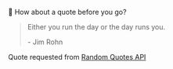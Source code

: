 📣 How about a quote before you go?

> Either you run the day or the day runs you.
>
> <p>- Jim Rohn</p>

Quote requested from [Random Quotes API](https://github.com/lukePeavey/quotable)
